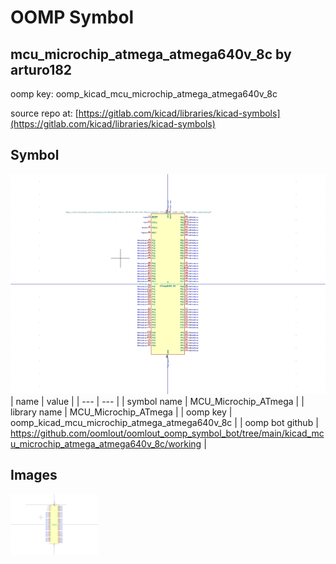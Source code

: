 # OOMP Symbol  
## mcu_microchip_atmega_atmega640v_8c  by arturo182  
  
oomp key: oomp_kicad_mcu_microchip_atmega_atmega640v_8c  
  
source repo at: [https://gitlab.com/kicad/libraries/kicad-symbols](https://gitlab.com/kicad/libraries/kicad-symbols)  
## Symbol  
  
[![working.png](working_600.png)](working.png)  
| name | value | 
| --- | --- | 
| symbol name | MCU_Microchip_ATmega | 
| library name | MCU_Microchip_ATmega | 
| oomp key | oomp_kicad_mcu_microchip_atmega_atmega640v_8c | 
| oomp bot github | https://github.com/oomlout/oomlout_oomp_symbol_bot/tree/main/kicad_mcu_microchip_atmega_atmega640v_8c/working | 
## Images  
  
[![working.png](working_140.png)](working.png)  
